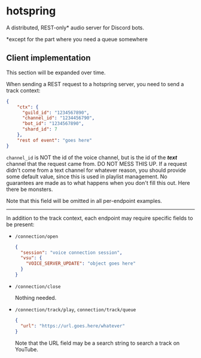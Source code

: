 # hotspring

A distributed, REST-only* audio server for Discord bots.

*except for the part where you need a queue somewhere

## Client implementation

This section will be expanded over time.

When sending a REST request to a hotspring server, you need to send a track context:

```JSON
{
    "ctx": {
      "guild_id": "1234567890",
      "channel_id": "1234456790",
      "bot_id": "1234567890",
      "shard_id": 7 
    },
    "rest of event": "goes here"
}
```

`channel_id` is NOT the id of the voice channel, but is the id of the ***text*** channel that the request came from. 
DO NOT MESS THIS UP. If a request didn't come from a text channel for whatever reason, you should provide some default value, 
since this is used in playlist management. No guarantees are made as to what happens when you don't fill this out. 
Here there be monsters. 

Note that this field will be omitted in all per-endpoint examples.

---

In addition to the track context, each endpoint may require specific fields to be present:

- `/connection/open`
  ```JSON
  {
    "session": "voice connection session",
    "vsu": {
      "VOICE_SERVER_UPDATE": "object goes here"
    }
  }
  ```

- `/connection/close`

  Nothing needed.

- `/connection/track/play`, `connection/track/queue`
  ```JSON
  {
    "url": "https://url.goes.here/whatever"
  }
  ```
  Note that the URL field may be a search string to search a track on YouTube.